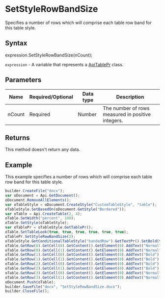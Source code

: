 # SetStyleRowBandSize

Specifies a number of rows which will comprise each table row band for this table style.

## Syntax

expression.SetStyleRowBandSize(nCount);

`expression` - A variable that represents a [ApiTablePr](../ApiTablePr.md) class.

## Parameters

| **Name** | **Required/Optional** | **Data type** | **Description** |
| ------------- | ------------- | ------------- | ------------- |
| nCount | Required | Number | The number of rows measured in positive integers. |

## Returns

This method doesn't return any data.

## Example

This example specifies a number of rows which will comprise each table row band for this table style.

```javascript
builder.CreateFile("docx");
var oDocument = Api.GetDocument();
oDocument.RemoveAllElements();
var oTableStyle = oDocument.CreateStyle("CustomTableStyle", "table");
oTableStyle.SetBasedOn(oDocument.GetStyle("Bordered"));
var oTable = Api.CreateTable(2, 4);
oTable.SetWidth("percent", 100);
oTable.SetStyle(oTableStyle);
var oTablePr = oTableStyle.GetTablePr();
oTable.SetTableLook(true, true, true, true, true, true);
oTablePr.SetStyleRowBandSize(2);
oTableStyle.GetConditionalTableStyle("bandedRow").GetTextPr().SetBold(true);
oTable.GetRow(0).GetCell(0).GetContent().GetElement(0).AddText("Normal");
oTable.GetRow(0).GetCell(1).GetContent().GetElement(0).AddText("Normal");
oTable.GetRow(1).GetCell(0).GetContent().GetElement(0).AddText("Bold");
oTable.GetRow(1).GetCell(1).GetContent().GetElement(0).AddText("Bold");
oTable.GetRow(2).GetCell(0).GetContent().GetElement(0).AddText("Bold");
oTable.GetRow(2).GetCell(1).GetContent().GetElement(0).AddText("Bold");
oTable.GetRow(3).GetCell(0).GetContent().GetElement(0).AddText("Normal");
oTable.GetRow(3).GetCell(1).GetContent().GetElement(0).AddText("Normal");
oDocument.Push(oTable);
builder.SaveFile("docx", "SetStyleRowBandSize.docx");
builder.CloseFile();
```